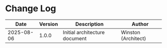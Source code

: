 # Change Log

| Date | Version | Description | Author |
|------|---------|-------------|--------|
| 2025-08-06 | 1.0.0 | Initial architecture document | Winston (Architect) |
